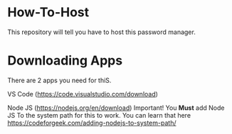# How-To-Host
This repository will tell you have to host this password manager.

# Downloading Apps

There are 2 apps you need for thiS.

VS Code (https://code.visualstudio.com/download)

Node JS (https://nodejs.org/en/download) Important! You **Must** add Node JS To the system path for this to work. You can learn that here https://codeforgeek.com/adding-nodejs-to-system-path/


